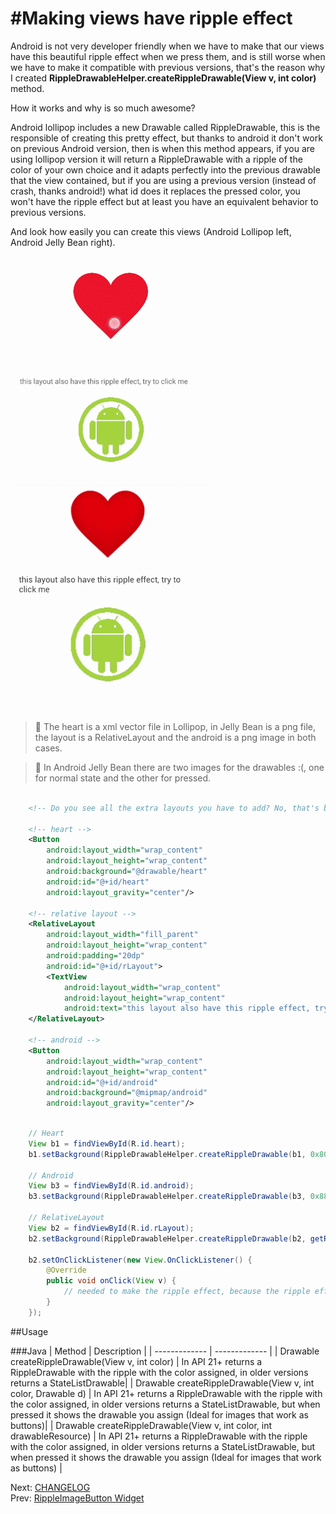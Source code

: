 #Making views have ripple effect
================================

Android is not very developer friendly when we have to make that our views have this beautiful ripple effect when we press them, and is still worse when we have to make it compatible with previous versions, that's the reason why I created **RippleDrawableHelper.createRippleDrawable(View v, int color)** method.

How it works and why is so much awesome?

Android lollipop includes a new Drawable called RippleDrawable, this is the responsible of creating this pretty effect, but thanks to android it don't work on previous Android version, then is when this method appears, if you are using lollipop version it will return a RippleDrawable with a ripple of the color of your own choice and it adapts perfectly into the previous drawable that the view contained, but if you are using a previous version (instead of crash, thanks android!) what id does it replaces the pressed color, you won't have the ripple effect but at least you have an equivalent behavior to previous versions.

And look how easily you can create this views (Android Lollipop left, Android Jelly Bean right).

[![Lollipop](img/DrawableHelperV212.gif)](demo)[![JellyBean](img/DrawableHelperV162.gif)](demo)

> **:paperclip:** The heart is a xml vector file in Lollipop, in Jelly Bean is a png file, the layout is a RelativeLayout and the android is a png image in both cases.

> **:paperclip:** In Android Jelly Bean there are two images for the drawables :(, one for normal state and the other for pressed.


```xml

	<!-- Do you see all the extra layouts you have to add? No, that's because you don't need to create, and the code doesn't add any. -->

	<!-- heart -->
	<Button
        android:layout_width="wrap_content"
        android:layout_height="wrap_content"
        android:background="@drawable/heart"
        android:id="@+id/heart"
        android:layout_gravity="center"/>

    <!-- relative layout -->
    <RelativeLayout
        android:layout_width="fill_parent"
        android:layout_height="wrap_content"
        android:padding="20dp"
        android:id="@+id/rLayout">
        <TextView
            android:layout_width="wrap_content"
            android:layout_height="wrap_content"
            android:text="this layout also have this ripple effect, try to click me"/>
    </RelativeLayout>

    <!-- android -->
    <Button
        android:layout_width="wrap_content"
        android:layout_height="wrap_content"
        android:id="@+id/android"
        android:background="@mipmap/android"
        android:layout_gravity="center"/>
```

```java

	// Heart
	View b1 = findViewById(R.id.heart);
    b1.setBackground(RippleDrawableHelper.createRippleDrawable(b1, 0x80ffffff, R.mipmap.heart_dark));

    // Android
    View b3 = findViewById(R.id.android);
    b3.setBackground(RippleDrawableHelper.createRippleDrawable(b3, 0x88000000, R.mipmap.android_dark));

    // RelativeLayout
    View b2 = findViewById(R.id.rLayout);
    b2.setBackground(RippleDrawableHelper.createRippleDrawable(b2, getResources().getColor(android.R.color.holo_green_light)));

    b2.setOnClickListener(new View.OnClickListener() {
        @Override
        public void onClick(View v) {
            // needed to make the ripple effect, because the ripple effect is triguered once it has attached a ClickListener o TouchListener
        }
    });
```

##Usage

###Java
| Method  | Description |
| ------------- | ------------- |
| Drawable createRippleDrawable(View v, int color)  | In API 21+ returns a RippleDrawable with the ripple with the color assigned, in older versions returns a StateListDrawable|
| Drawable createRippleDrawable(View v, int color, Drawable d)  | In API 21+ returns a RippleDrawable with the ripple with the color assigned, in older versions returns a StateListDrawable, but when pressed it shows the drawable you assign (Ideal for images that work as buttons)|
| Drawable createRippleDrawable(View v, int color, int drawableResource)  | In API 21+ returns a RippleDrawable with the ripple with the color assigned, in older versions returns a StateListDrawable, but when pressed it shows the drawable you assign (Ideal for images that work as buttons) |


Next: [CHANGELOG](../CHANGELOG.md)<br>
Prev: [RippleImageButton Widget](RippleImageButton.md)
